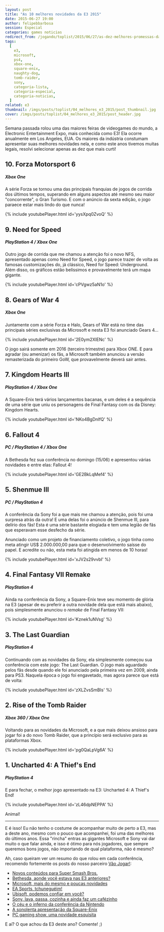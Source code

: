 ```yaml
---
layout: post
title: "As 10 melhores novidades da E3 2015"
date: 2015-06-27 19:00
author: felipebbarbosa
session: Especial
categories: games noticias
redirect_from: /jogando/toplist/2015/06/27/as-dez-melhores-promessas-da-e3-2015.html
tags:
  [
    e3,
    microsoft,
    ps4,
    xbox-one,
    square-enix,
    naughty-dog,
    tomb-raider,
    sony,
    categoria-lista,
    categoria-especial,
    categoria-noticias,
  ]
related: e3
thumbnail: /imgs/posts/toplist/04_melhores_e3_2015/post_thumbnail.jpg
cover: /imgs/posts/toplist/04_melhores_e3_2015/post_header.jpg
---
```


Semana passada rolou uma das maiores feiras de videogames do mundo, a Electronic Entertainment Expo, mais conhecida como E3! Ela ocorre anualmente em Los Angeles, EUA. Os maiores da indústria constumam apresentar suas melhores novidades nela, e como este anos tivemos muitas legais, resolvi selecionar apenas as dez que mais curti!

<!--more-->

## 10. Forza Motorsport 6

##### Xbox One

A série Forza se tornou uma das principais franquias de jogos de corrida dos últimos tempos, superando em alguns aspectos até mesmo seu maior "concorrente", o Gran Turismo. E com o anúncio da sexta edição, o jogo paraece estar mais lindo do que nunca!

{% include youtubePlayer.html id='yysXpq0ZvoQ' %}

## 9. Need for Speed

##### PlayStation 4 / Xbox One

Outro jogo de corrida que me chamou a atenção foi o novo NFS, apresentado apenas como Need for Speed, o jogo parece trazer de volta as famosas customizações do, já clássico, Need for Speed: Underground. Além disso, os gráficos estão belíssimos e provavelmente terá um mapa gigante.

{% include youtubePlayer.html id='cPVgwz5aN1o' %}

## 8. Gears of War 4

##### Xbox One

Juntamente com a série Forza e Halo, Gears of War está no time das principais séries exclusivas da Microsoft e nesta E3 foi anunciado Gears 4...

{% include youtubePlayer.html id='2E0ym2XIENc' %}

O jogo sairá somente em 2016 (terceiro trimestre) para Xbox ONE. E para agradar (ou amenizar) os fãs, a Microsoft também anunciou a versão remasterizada do primeiro GoW, que provavelmente deverá sair antes.

## 7. Kingdom Hearts III

##### PlayStation 4 / Xbox One

A Square-Enix terá vários lançamentos bacanas, e um deles é a sequência de uma série que uniu os personagens de Final Fantasy com os da Disney: Kingdom Hearts.

{% include youtubePlayer.html id='NKo4BgDnlfQ' %}

## 6. Fallout 4

##### PC / PlayStation 4 / Xbox One

A Bethesda fez sua conferência no domingo (15/06) e apresentou várias novidades e entre elas: Fallout 4!

{% include youtubePlayer.html id='GE2BkLqMef4' %}

## 5. Shenmue III

##### PC / PlayStation 4

A conferência da Sony foi a que mais me chamou a atenção, pois foi uma surpresa atrás da outra! E uma delas foi o anúncio de Shenmue III, para delírio dos fãs! Esta é uma série bastante elogiada e tem uma legião de fãs que esperavam esse desfecho da série.

Anunciado como um projeto de financiamento coletivo, o jogo tinha como meta atingir US\$ 2.000.000,00 para que o desenvolvimento saísse do papel. E acredite ou não, esta meta foi atingida em menos de 10 horas!

{% include youtubePlayer.html id='xJV2s29vvbI' %}

## 4. Final Fantasy VII Remake

##### PlayStation 4

Ainda na conferência da Sony, a Square-Enix teve seu momento de glória na E3 (apesar de eu preferir a outra novidade dela que está mais abaixo), pois simplesmente anunciou o _remake_ de Final Fantasy VII:

{% include youtubePlayer.html id='Kznek1uNVsg' %}

## 3. The Last Guardian

##### PlayStation 4

Continuando com as novidades da Sony, ela simplesmente começou sua conferência com este jogo: The Last Guardian. O jogo mais aguardado pelos fãs desde quando ele foi anunciado pela primeira vez em 2009, ainda para PS3. Naquela época o jogo foi engavetado, mas agora parece que está de volta:

{% include youtubePlayer.html id='zXLZvsSmBIs' %}

## 2. Rise of the Tomb Raider

##### Xbox 360 / Xbox One

Voltando para as novidades da Microsoft, e a que mais deixou ansioso para jogar foi a do novo Tomb Raider, que a princípio será exclusivo para as plataformas Xbox.

{% include youtubePlayer.html id='pg0QaLpVg6A' %}

## 1. Uncharted 4: A Thief's End

##### PlayStation 4

E para fechar, o melhor jogo apresentado na E3: Uncharted 4: A Thief's End!

{% include youtubePlayer.html id='zL46dpNEPPA' %}

Animal!

---

E é isso! Eu não tenho o costume de acompanhar muito de perto a E3, mas a deste ano, mesmo com o pouco que acompanhei, foi uma das melhores do últimos anos. Essa "rincha" entras as gigantes Microsoft e Sony vai dar muito o que falar ainda, e isso é ótimo para nós jogadores, que sempre queremos bons jogos, não importando de qual plataforma, não é mesmo?

Ah, caso queiram ver um resumo do que rolou em cada conferência, recomendo fortemente os posts do nosso parceiro [Vão Jogar!](http://vaojogar.com.br/):

- [Novos conteúdos para Super Smash Bros.](http://vaojogar.com.br/escrito/e3-2015-novos-conteudos-para-super-smash-bros)
- [Bethesda, aonde você estava nas E3 anteriores?](http://vaojogar.com.br/escrito/e3-2015-bethesda-aonde-voce-estava-nas-e3-anteriores)
- [Microsoft, mais do mesmo e poucas novidades](http://vaojogar.com.br/escrito/e3-2015-microsoft-mais-do-mesmo-e-poucas-novidades)
- [EA Sports, tchuneguéim!](http://vaojogar.com.br/escrito/e3-2015-ea-sports-tchunegueim)
- [Ubisoft, podemos confiar em você?](http://vaojogar.com.br/escrito/e3-2015-ubisoft-podemos-confiar-em-voce)
- [Sony, lava, passa, cozinha e ainda faz um cafézinho](http://vaojogar.com.br/escrito/e3-2015-sony-lava-passa-cozinha-e-ainda-faz-um-cafezinho)
- [O céu e o inferno da conferência da Nintendo](http://vaojogar.com.br/escrito/e3-2015-o-ceu-e-o-inferno-da-conferencia-da-nintendo)
- [A sonolenta apresentação da Square-Enix](http://vaojogar.com.br/escrito/e3-2015-a-sonolenta-apresentacao-da-squareenix)
- [PC gaming show, uma novidade esquisita](http://vaojogar.com.br/escrito/e3-2015-pc-gaming-show-uma-novidade-esquisita)

E aí? O que achou da E3 deste ano? Comente! ;)
